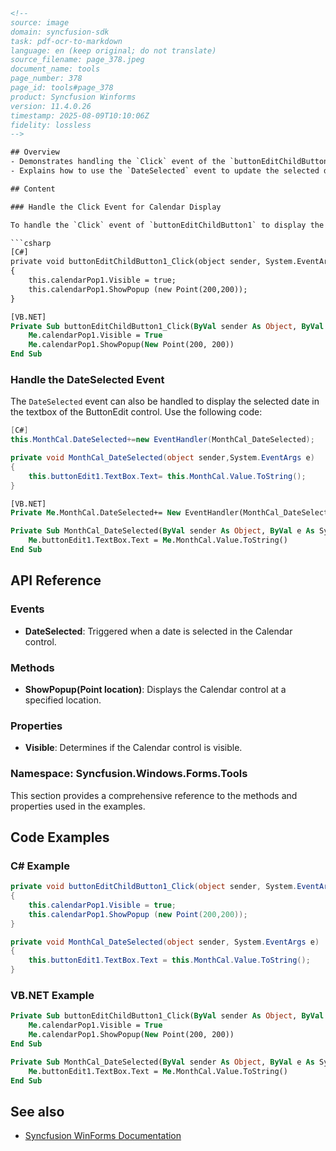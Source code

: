 ```html
<!-- 
source: image
domain: syncfusion-sdk
task: pdf-ocr-to-markdown
language: en (keep original; do not translate)
source_filename: page_378.jpeg
document_name: tools
page_number: 378
page_id: tools#page_378
product: Syncfusion Winforms
version: 11.4.0.26
timestamp: 2025-08-09T10:10:06Z
fidelity: lossless
-->

## Overview
- Demonstrates handling the `Click` event of the `buttonEditChildButton1` control to display a Calendar.
- Explains how to use the `DateSelected` event to update the selected date in the ButtonEdit control.

## Content

### Handle the Click Event for Calendar Display

To handle the `Click` event of `buttonEditChildButton1` to display the Calendar, use the following code:

```csharp
[C#]
private void buttonEditChildButton1_Click(object sender, System.EventArgs e)
{
    this.calendarPop1.Visible = true;
    this.calendarPop1.ShowPopup (new Point(200,200));
}
```

```vb
[VB.NET]
Private Sub buttonEditChildButton1_Click(ByVal sender As Object, ByVal e As System.EventArgs)
    Me.calendarPop1.Visible = True
    Me.calendarPop1.ShowPopup(New Point(200, 200))
End Sub
```

### Handle the DateSelected Event

The `DateSelected` event can also be handled to display the selected date in the textbox of the ButtonEdit control. Use the following code:

```csharp
[C#]
this.MonthCal.DateSelected+=new EventHandler(MonthCal_DateSelected);

private void MonthCal_DateSelected(object sender,System.EventArgs e)
{
    this.buttonEdit1.TextBox.Text= this.MonthCal.Value.ToString();
}
```

```vb
[VB.NET]
Private Me.MonthCal.DateSelected+= New EventHandler(MonthCal_DateSelected)

Private Sub MonthCal_DateSelected(ByVal sender As Object, ByVal e As System.EventArgs)
    Me.buttonEdit1.TextBox.Text = Me.MonthCal.Value.ToString()
End Sub
```

## API Reference

### Events
- **DateSelected**: Triggered when a date is selected in the Calendar control.

### Methods
- **ShowPopup(Point location)**: Displays the Calendar control at a specified location.

### Properties
- **Visible**: Determines if the Calendar control is visible.

### Namespace: Syncfusion.Windows.Forms.Tools

This section provides a comprehensive reference to the methods and properties used in the examples.

## Code Examples

### C# Example
```csharp
private void buttonEditChildButton1_Click(object sender, System.EventArgs e)
{
    this.calendarPop1.Visible = true;
    this.calendarPop1.ShowPopup (new Point(200,200));
}

private void MonthCal_DateSelected(object sender, System.EventArgs e)
{
    this.buttonEdit1.TextBox.Text = this.MonthCal.Value.ToString();
}
```

### VB.NET Example
```vb
Private Sub buttonEditChildButton1_Click(ByVal sender As Object, ByVal e As System.EventArgs)
    Me.calendarPop1.Visible = True
    Me.calendarPop1.ShowPopup(New Point(200, 200))
End Sub

Private Sub MonthCal_DateSelected(ByVal sender As Object, ByVal e As System.EventArgs)
    Me.buttonEdit1.TextBox.Text = Me.MonthCal.Value.ToString()
End Sub
```

## See also
- [Syncfusion WinForms Documentation](https://www.syncfusion.com/documentation/windowsforms/)

<!-- tags: [product, module, control, api, version?] keywords: [Syncfusion, WinForms, Calendar, DateSelected, ButtonEdit, Click Event, ShowPopup, Visible] -->
```